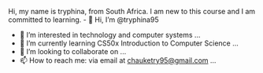Hi, my name is tryphina, from South Africa. I am new to this course and I am committed to learning. - 👋 Hi, I’m @tryphina95
- 👀 I’m interested in technology and computer systems ...
- 🌱 I’m currently learning CS50x Introduction to Computer Science ...
- 💞️ I’m looking to collaborate on ...
- 📫 How to reach me: via email at chauketry95@gmail.com ...

<!---
tryphina95/tryphina95 is a ✨ special ✨ repository because its `README.md` (this file) appears on your GitHub profile.
You can click the Preview link to take a look at your changes.
--->
